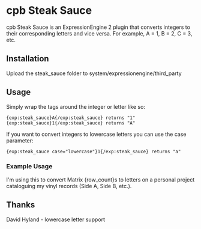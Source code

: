 cpb Steak Sauce
===============

cpb Steak Sauce is an ExpressionEngine 2 plugin that converts integers to their corresponding letters and vice versa. For example, A = 1, B = 2, C = 3, etc.

Installation
------------

Upload the steak_sauce folder to system/expressionengine/third_party


Usage
-----

Simply wrap the tags around the integer or letter like so:

	{exp:steak_sauce}A{/exp:steak_sauce} returns "1"
	{exp:steak_sauce}1{/exp:steak_sauce} returns "A"

If you want to convert integers to lowercase letters you can use the case parameter:

	{exp:steak_sauce case="lowercase"}1{/exp:steak_sauce} returns "a"

### Example Usage

I'm using this to convert Matrix {row_count}s to letters on a personal project cataloguing my vinyl records (Side A, Side B, etc.).

Thanks
------

David Hyland - lowercase letter support